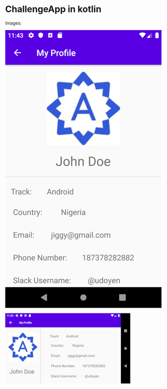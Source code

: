 # ChallengeApp in kotlin

Images:

![Portrait layout](https://github.com/udoyen/ChallengeApp/blob/master/portrait.png)

![Landscape layout](https://github.com/udoyen/ChallengeApp/blob/master/landscape.png)
